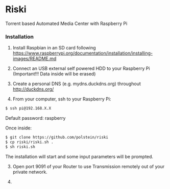 # Riski
Torrent based Automated Media Center with Raspberry Pi

### Installation
1. Install Raspbian in an SD card following https://www.raspberrypi.org/documentation/installation/installing-images/README.md

2. Connect an USB external self powered HDD to your Raspberry Pi (Important!!! Data inside will be erased)

3. Create a personal DNS  (e.g. mydns.duckdns.org) throughout http://duckdns.org/ 

3. From your computer, ssh to your Raspberry Pi:
```sh
$ ssh pi@192.168.X.X
```
Default password: raspberry

Once inside:
```sh
$ git clone https://github.com/polstein/riski
$ cp riski/riski.sh .
$ sh riski.sh
```
The installation will start and some input parameters will be prompted.

3. Open port 9091 of your Router to use Transmission remotely out of your private network.

4. 
